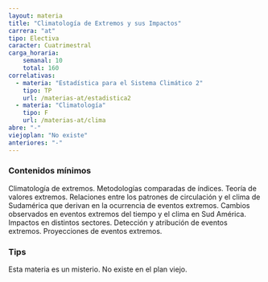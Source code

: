 ```yaml
---
layout: materia
title: "Climatología de Extremos y sus Impactos"
carrera: "at"
tipo: Electiva
caracter: Cuatrimestral
carga_horaria: 
    semanal: 10
    total: 160
correlativas:
  - materia: "Estadística para el Sistema Climático 2"
    tipo: TP
    url: /materias-at/estadistica2
  - materia: "Climatología"
    tipo: F
    url: /materias-at/clima
abre: "-"
viejoplan: "No existe"
anteriores: "-"
---
```


### Contenidos mínimos
Climatología de extremos. Metodologías comparadas de índices. Teoría de valores extremos. Relaciones entre los patrones de circulación y el clima de Sudamérica que derivan en la ocurrencia de eventos extremos. Cambios observados en eventos extremos del tiempo y el clima en Sud América.  Impactos en distintos sectores. Detección y atribución de eventos extremos. Proyecciones de eventos extremos.

### Tips
Esta materia es un misterio. No existe en el plan viejo.